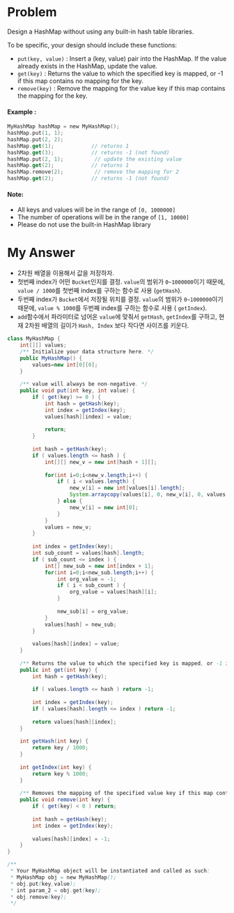 # Problem

Design a HashMap without using any built-in hash table libraries.

To be specific, your design should include these functions:

* `put(key, value)` : Insert a (key, value) pair into the HashMap. If the value already exists in the HashMap, update the value.
* `get(key)` : Returns the value to which the specified key is mapped, or -1 if this map contains no mapping for the key.
* `remove(key)` : Remove the mapping for the value key if this map contains the mapping for the key.


#### Example :

```swift
MyHashMap hashMap = new MyHashMap();
hashMap.put(1, 1);          
hashMap.put(2, 2);         
hashMap.get(1);            // returns 1
hashMap.get(3);            // returns -1 (not found)
hashMap.put(2, 1);          // update the existing value
hashMap.get(2);            // returns 1 
hashMap.remove(2);          // remove the mapping for 2
hashMap.get(2);            // returns -1 (not found) 
```

#### Note:

* All keys and values will be in the range of `[0, 1000000]`
* The number of operations will be in the range of `[1, 10000]`
* Please do not use the built-in HashMap library

# My Answer
  
* 2차원 배열을 이용해서 값을 저장하자.
* 첫번째 index가 어떤 `Bucket`인지를 결정. `value`의 범위가 `0~1000000`이기 때문에, `value / 1000`를 첫번째 index를 구하는 함수로 사용 (`getHash`).
* 두번째 index가 `Bucket`에서 저장될 위치를 결정. `value`의 범위가 `0~1000000`이기 때문에, `value % 1000`를 두번째 index를 구하는 함수로 사용 ( `getIndex`).
* `add`함수에서 파라미터로 넘어온 `value`에 맞춰서 `getHash`, `getIndex`를 구하고, 현재 2차원 배열의 길이가 `Hash, Index` 보다 작다면 사이즈를 키운다.

```java
class MyHashMap {
    int[][] values;
    /** Initialize your data structure here. */
    public MyHashMap() {
        values=new int[0][0];
    }
    
    /** value will always be non-negative. */
    public void put(int key, int value) {
        if ( get(key) >= 0 ) {
            int hash = getHash(key);    
            int index = getIndex(key);
            values[hash][index] = value;
            
            return;
        }
            
        int hash = getHash(key);
        if ( values.length <= hash ) {
            int[][] new_v = new int[hash + 1][];
            
            for(int i=0;i<new_v.length;i++) {
                if ( i < values.length) {
                    new_v[i] = new int[values[i].length];
                    System.arraycopy(values[i], 0, new_v[i], 0, values[i].length);    
                } else {
                    new_v[i] = new int[0];
                }                
            }
            values = new_v;
        }
        
        int index = getIndex(key);
        int sub_count = values[hash].length;
        if ( sub_count <= index ) {
            int[] new_sub = new int[index + 1];    
            for(int i=0;i<new_sub.length;i++) {
                int org_value = -1;
                if ( i < sub_count ) {
                    org_value = values[hash][i];
                } 
                
                new_sub[i] = org_value;
            }
            values[hash] = new_sub;
        }
        
        values[hash][index] = value;
    }
    
    /** Returns the value to which the specified key is mapped, or -1 if this map contains no mapping for the key */
    public int get(int key) {
        int hash = getHash(key);
        
        if ( values.length <= hash ) return -1;
        
        int index = getIndex(key);
        if ( values[hash].length <= index ) return -1;
        
        return values[hash][index];
    }
    
    int getHash(int key) {
        return key / 1000;        
    }
    
    int getIndex(int key) {
        return key % 1000;
    }
    
    /** Removes the mapping of the specified value key if this map contains a mapping for the key */
    public void remove(int key) {
        if ( get(key) < 0 ) return;
        
        int hash = getHash(key);
        int index = getIndex(key);
        
        values[hash][index] = -1;
    }
}

/**
 * Your MyHashMap object will be instantiated and called as such:
 * MyHashMap obj = new MyHashMap();
 * obj.put(key,value);
 * int param_2 = obj.get(key);
 * obj.remove(key);
 */
```

